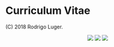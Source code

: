 <p align="center">
  <h1>Curriculum Vitae</h1>
  (C) 2018 Rodrigo Luger.
</p>
<p align="center">
  <a href="https://github.com/rodluger/cv/raw/new-pdf/cv.pdf"><img src="https://img.shields.io/badge/view-cv-blue.svg"/></a>
  <a href="https://github.com/rodluger/cv/raw/bew-pdf/cv_onepage.pdf"><img src="https://img.shields.io/badge/one-pager-orange.svg"/></a>
  <a href="https://travis-ci.org/rodluger/cv"><img src="https://travis-ci.org/rodluger/cv.svg?branch=master"/></a>
</p>
